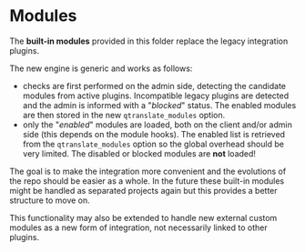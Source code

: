 # Modules

The **built-in modules** provided in this folder replace the legacy integration plugins.

The new engine is generic and works as follows:
* checks are first performed on the admin side, detecting the candidate modules from active plugins. Incompatible legacy plugins are detected and the admin is informed with a "_blocked_" status. The enabled modules are then stored in the new `qtranslate_modules` option.
* only the "_enabled_" modules are loaded, both on the client and/or admin side (this depends on the module hooks). The enabled list is retrieved from the `qtranslate_modules` option so the global overhead should be very limited. The disabled or blocked modules are **not** loaded!

The goal is to make the integration more convenient and the evolutions of the repo should be easier as a whole. In the future these built-in modules might be handled as separated projects again but this provides a better structure to move on.

This functionality may also be extended to handle new external custom modules as a new form of integration, not necessarily linked to other plugins.